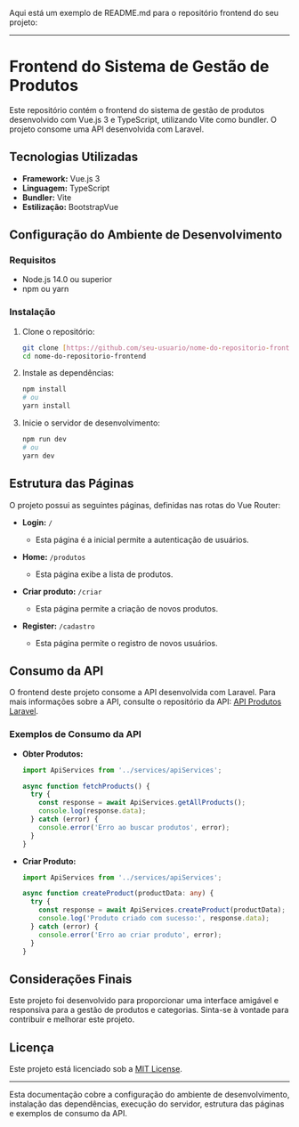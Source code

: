 Aqui está um exemplo de README.md para o repositório frontend do seu projeto:

---

# Frontend do Sistema de Gestão de Produtos

Este repositório contém o frontend do sistema de gestão de produtos desenvolvido com Vue.js 3 e TypeScript, utilizando Vite como bundler. O projeto consome uma API desenvolvida com Laravel.

## Tecnologias Utilizadas

- **Framework:** Vue.js 3
- **Linguagem:** TypeScript
- **Bundler:** Vite
- **Estilização:** BootstrapVue

## Configuração do Ambiente de Desenvolvimento

### Requisitos

- Node.js 14.0 ou superior
- npm ou yarn

### Instalação

1. Clone o repositório:
   ```bash
   git clone [https://github.com/seu-usuario/nome-do-repositorio-frontend.git](https://github.com/MiguelAmoedo/produtos-vue.git)
   cd nome-do-repositorio-frontend
   ```

2. Instale as dependências:
   ```bash
   npm install
   # ou
   yarn install
   ```

3. Inicie o servidor de desenvolvimento:
   ```bash
   npm run dev
   # ou
   yarn dev
   ```

## Estrutura das Páginas

O projeto possui as seguintes páginas, definidas nas rotas do Vue Router:

- **Login:** `/`
  - Esta página é a inicial permite a autenticação de usuários.

- **Home:** `/produtos`
  - Esta página exibe a lista de produtos.

- **Criar produto:** `/criar`
  - Esta página permite a criação de novos produtos.

- **Register:** `/cadastro`
  - Esta página permite o registro de novos usuários.



## Consumo da API

O frontend deste projeto consome a API desenvolvida com Laravel. Para mais informações sobre a API, consulte o repositório da API: [API Produtos Laravel](https://github.com/MiguelAmoedo/api-produtos-laravel).

### Exemplos de Consumo da API

- **Obter Produtos:**
  ```typescript
  import ApiServices from '../services/apiServices';

  async function fetchProducts() {
    try {
      const response = await ApiServices.getAllProducts();
      console.log(response.data);
    } catch (error) {
      console.error('Erro ao buscar produtos', error);
    }
  }
  ```

- **Criar Produto:**
  ```typescript
  import ApiServices from '../services/apiServices';

  async function createProduct(productData: any) {
    try {
      const response = await ApiServices.createProduct(productData);
      console.log('Produto criado com sucesso:', response.data);
    } catch (error) {
      console.error('Erro ao criar produto', error);
    }
  }
  ```

## Considerações Finais

Este projeto foi desenvolvido para proporcionar uma interface amigável e responsiva para a gestão de produtos e categorias. Sinta-se à vontade para contribuir e melhorar este projeto.

## Licença

Este projeto está licenciado sob a [MIT License](LICENSE).

---

Esta documentação cobre a configuração do ambiente de desenvolvimento, instalação das dependências, execução do servidor, estrutura das páginas e exemplos de consumo da API.
